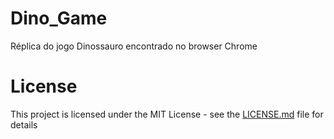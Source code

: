 # Dino_Game
Réplica do jogo Dinossauro encontrado no browser Chrome


# License
This project is licensed under the MIT License - see the [LICENSE.md](LICENSE.md) file for details
